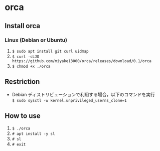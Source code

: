# orca
## Install orca
### Linux (Debian or Ubuntu)
1. `$ sudo apt install git curl uidmap`
2. `$ curl -sLJO https://github.com/miyake13000/orca/releases/download/0.1/orca`
3. `$ chmod +x ./orca`

## Restriction
- Debian ディストリビューションで利用する場合，以下のコマンドを実行  
`$ sudo sysctl -w kernel.unprivileged_userns_clone=1`

## How to use
1. `$ ./orca`
2. `# apt install -y sl`
3. `# sl`
4. `# exit` 
